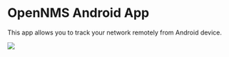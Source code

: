 # OpenNMS Android App

This app allows you to track your network remotely from Android device.

![](http://i.imgur.com/VcM6ILC.png)
